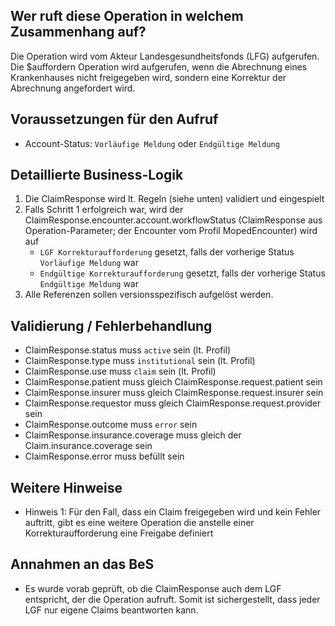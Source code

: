 ## Wer ruft diese Operation in welchem Zusammenhang auf?

Die Operation wird vom Akteur Landesgesundheitsfonds (LFG) aufgerufen. Die $auffordern Operation wird aufgerufen, wenn die Abrechnung eines Krankenhauses nicht freigegeben wird, sondern eine Korrektur der Abrechnung angefordert wird.

## Voraussetzungen für den Aufruf

* Account-Status: `Vorläufige Meldung` oder `Endgültige Meldung`

## Detaillierte Business-Logik

1. Die ClaimResponse wird lt. Regeln (siehe unten) validiert und eingespielt
2. Falls Schritt 1 erfolgreich war, wird der ClaimResponse.encounter.account.workflowStatus (ClaimResponse aus Operation-Parameter; der Encounter vom Profil MopedEncounter) wird auf 
   * `LGF Korrekturaufforderung` gesetzt, falls der vorherige Status `Vorläufige Meldung` war
   * `Endgültige Korrekturaufforderung` gesetzt, falls der vorherige Status `Endgültige Meldung` war
3. Alle Referenzen sollen versionsspezifisch aufgelöst werden.

## Validierung / Fehlerbehandlung

* ClaimResponse.status muss `active` sein (lt. Profil)
* ClaimResponse.type muss `institutional` sein (lt. Profil)
* ClaimResponse.use muss `claim` sein (lt. Profil)
* ClaimResponse.patient muss gleich ClaimResponse.request.patient sein
* ClaimResponse.insurer muss gleich ClaimResponse.request.insurer sein
* ClaimResponse.requestor muss gleich ClaimResponse.request.provider sein
* ClaimResponse.outcome muss `error` sein
* ClaimResponse.insurance.coverage muss gleich der Claim.insurance.coverage sein
* ClaimResponse.error muss befüllt sein

## Weitere Hinweise

* Hinweis 1: Für den Fall, dass ein Claim freigegeben wird und kein Fehler auftritt, gibt es eine weitere Operation die anstelle einer Korrekturaufforderung eine Freigabe definiert

## Annahmen an das BeS
* Es wurde vorab geprüft, ob die ClaimResponse auch dem LGF entspricht, der die Operation aufruft. Somit ist sichergestellt, dass jeder LGF nur eigene Claims beantworten kann.

